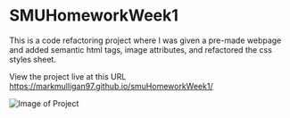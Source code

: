# SMUHomeworkWeek1

This is a code refactoring project where I was given a pre-made webpage and added semantic html tags, image attributes, and refactored the css styles sheet. 

View the project live at this URL https://markmulligan97.github.io/smuHomeworkWeek1/

![Image of Project](./assets/images/project-screenshot.png)
